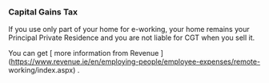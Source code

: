 ###  Capital Gains Tax

If you use only part of your home for e-working, your home remains your
Principal Private Residence and you are not liable for CGT when you sell it.

You can get [ more information from Revenue
](https://www.revenue.ie/en/employing-people/employee-expenses/remote-
working/index.aspx) .
